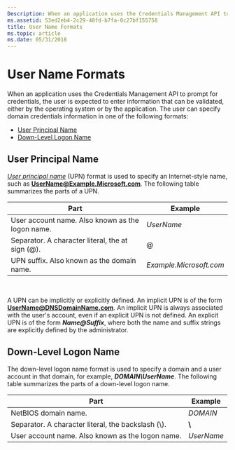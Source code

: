 ```yaml
---
Description: When an application uses the Credentials Management API to prompt for credentials, the user is expected to enter information that can be validated, either by the operating system or by the application.
ms.assetid: 53ed2eb4-2c29-48fd-b7fa-0c27bf155758
title: User Name Formats
ms.topic: article
ms.date: 05/31/2018
---
```


# User Name Formats

When an application uses the Credentials Management API to prompt for credentials, the user is expected to enter information that can be validated, either by the operating system or by the application. The user can specify domain credentials information in one of the following formats:

-   [User Principal Name](#user-principal-name)
-   [Down-Level Logon Name](#down-level-logon-name)

## User Principal Name

[*User principal name*](../secgloss/u-gly.md) (UPN) format is used to specify an Internet-style name, such as <b>UserName@Example.Microsoft.com</b>. The following table summarizes the parts of a UPN.



| Part                                                        | Example                                |
|-------------------------------------------------------------|----------------------------------------|
| User account name. Also known as the logon name.<br/> | *UserName*<br/>                  |
| Separator. A character literal, the at sign (@).<br/> | @<br/>                           |
| UPN suffix. Also known as the domain name.<br/>       | *Example.Microsoft.com* <br/> |



 

A UPN can be implicitly or explicitly defined. An implicit UPN is of the form <b>UserName@DNSDomainName.com</b>. An implicit UPN is always associated with the user's account, even if an explicit UPN is not defined. An explicit UPN is of the form <i><b>Name@Suffix</b></i>, where both the name and suffix strings are explicitly defined by the administrator.

## Down-Level Logon Name

The down-level logon name format is used to specify a domain and a user account in that domain, for example, <i><b>DOMAIN\\UserName</b></i>. The following table summarizes the parts of a down-level logon name.



| Part                                                           | Example               |
|----------------------------------------------------------------|-----------------------|
| NetBIOS domain name.<br/>                                | *DOMAIN*<br/>   |
| Separator. A character literal, the backslash (\\).<br/> | **\\**<br/>     |
| User account name. Also known as the logon name.<br/>    | *UserName*<br/> |



 

 

 